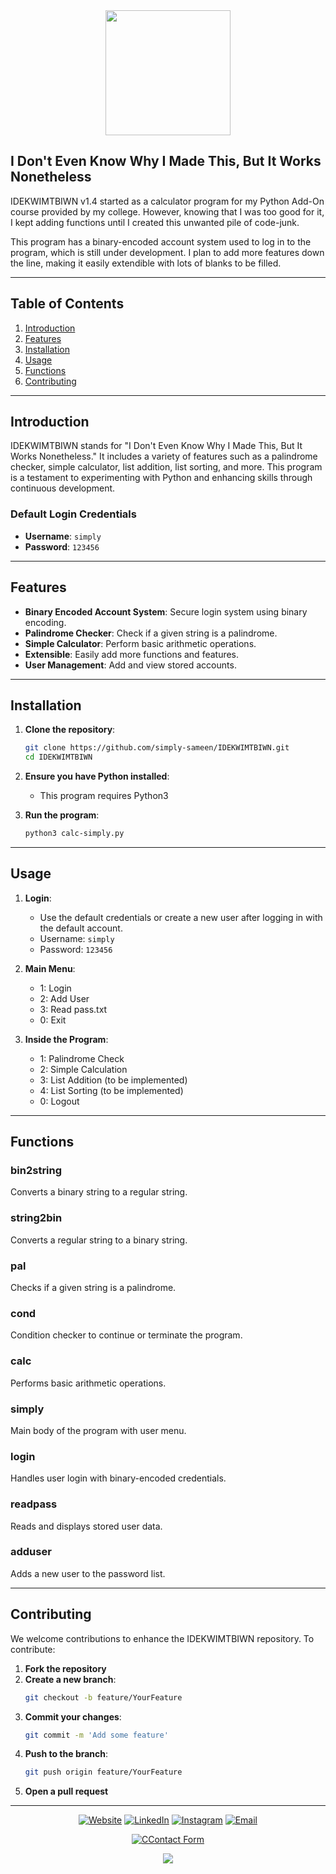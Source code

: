 <div align="center">
  <img src="https://i.giphy.com/media/v1.Y2lkPTc5MGI3NjExcm9obGRobW13ajhkMTBycTdsMGltY3ZpOTV2MHYzc2Y1c2x3c2ZzcyZlcD12MV9pbnRlcm5hbF9naWZfYnlfaWQmY3Q9Zw/jPAdK8Nfzzwt2/giphy.gif" width="200">
</div>

## I Don't Even Know Why I Made This, But It Works Nonetheless

IDEKWIMTBIWN v1.4 started as a calculator program for my Python Add-On course provided by my college. However, knowing that I was too good for it, I kept adding functions until I created this unwanted pile of code-junk. 

This program has a binary-encoded account system used to log in to the program, which is still under development. I plan to add more features down the line, making it easily extendible with lots of blanks to be filled.

---

## Table of Contents

1. [Introduction](#introduction)
2. [Features](#features)
3. [Installation](#installation)
4. [Usage](#usage)
5. [Functions](#functions)
6. [Contributing](#contributing)

---

## Introduction

IDEKWIMTBIWN stands for "I Don't Even Know Why I Made This, But It Works Nonetheless." It includes a variety of features such as a palindrome checker, simple calculator, list addition, list sorting, and more. This program is a testament to experimenting with Python and enhancing skills through continuous development.

### Default Login Credentials

- **Username**: `simply`
- **Password**: `123456`

---

## Features

- **Binary Encoded Account System**: Secure login system using binary encoding.
- **Palindrome Checker**: Check if a given string is a palindrome.
- **Simple Calculator**: Perform basic arithmetic operations.
- **Extensible**: Easily add more functions and features.
- **User Management**: Add and view stored accounts.

---

## Installation

1. **Clone the repository**:
    ```sh
    git clone https://github.com/simply-sameen/IDEKWIMTBIWN.git
    cd IDEKWIMTBIWN
    ```

2. **Ensure you have Python installed**:
    - This program requires Python3

3. **Run the program**:
    ```sh
    python3 calc-simply.py
    ```

---

## Usage

1. **Login**:
    - Use the default credentials or create a new user after logging in with the default account.
    - Username: `simply`
    - Password: `123456`

2. **Main Menu**:
    - 1: Login
    - 2: Add User
    - 3: Read pass.txt
    - 0: Exit

3. **Inside the Program**:
    - 1: Palindrome Check
    - 2: Simple Calculation
    - 3: List Addition (to be implemented)
    - 4: List Sorting (to be implemented)
    - 0: Logout

---

## Functions

### bin2string

Converts a binary string to a regular string.

### string2bin

Converts a regular string to a binary string.

### pal

Checks if a given string is a palindrome.

### cond

Condition checker to continue or terminate the program.

### calc

Performs basic arithmetic operations.

### simply

Main body of the program with user menu.

### login

Handles user login with binary-encoded credentials.

### readpass

Reads and displays stored user data.

### adduser

Adds a new user to the password list.

---

## Contributing

We welcome contributions to enhance the IDEKWIMTBIWN repository. To contribute:

1. **Fork the repository**
2. **Create a new branch**:
    ```sh
    git checkout -b feature/YourFeature
    ```
3. **Commit your changes**:
    ```sh
    git commit -m 'Add some feature'
    ```
4. **Push to the branch**:
    ```sh
    git push origin feature/YourFeature
    ```
5. **Open a pull request**


---



<p align="center">
<a href="https://simplysameen.netlify.app"><img alt="Website" src="https://img.shields.io/badge/Website-simplysameen-red?style=flat-square&logo=netlify"></a>
<a href="https://www.linkedin.com/in/sameen-sardar/"><img alt="LinkedIn" src="https://img.shields.io/badge/LinkedIn-Sameen Sardar-blue?style=flat-square&logo=linkedin"></a>
<a href="https://www.instagram.com/simply.sameen/"><img alt="Instagram" src="https://img.shields.io/badge/Instagram-simply.sameen-green?style=flat-square&logo=instagram"></a>
<a href="mailto:sameensardar@gmail.com"><img alt="Email" src="https://img.shields.io/badge/Email-sameensardar@gmail.com-yellow?style=flat-square&logo=gmail"></a>
</p>
<p align="center">
  <a href="https://simplysameen.netlify.app/#contact"><img alt="CContact Form" src="https://img.shields.io/badge/Click Here to Redirect-Contact Form-blue?style=flat-square&logo=contact"></a>
</p>

<p align="center">
<img src="https://media2.giphy.com/media/v1.Y2lkPTc5MGI3NjExbmUzaGw2bnhhcDRxd3pnN3c2eWp5bWI5bzZxZjY4aDJkamd0ODF6aiZlcD12MV9pbnRlcm5hbF9naWZfYnlfaWQmY3Q9cw/CAM1sOA4pKGuzKlIPt/giphy.gif">
</p>

